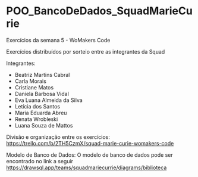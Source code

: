 # POO_BancoDeDados_SquadMarieCurie

Exercícios da semana 5 - WoMakers Code

Exercícios distribuídos por sorteio entre as integrantes da Squad

Integrantes:

- Beatriz Martins Cabral
- Carla Morais
- Cristiane Matos
- Daniela Barbosa Vidal
- Eva Luana Almeida da Silva
- Letícia dos Santos
- Maria Eduarda Abreu
- Renata Wrobleski
- Luana Souza de Mattos

Divisão e organização entre os exercícios:
https://trello.com/b/2TH5CzmX/squad-marie-curie-womakers-code

Modelo de Banco de Dados:
O modelo de banco de dados pode ser encontrado no link a seguir
https://drawsql.app/teams/squadmariecurrie/diagrams/biblioteca
